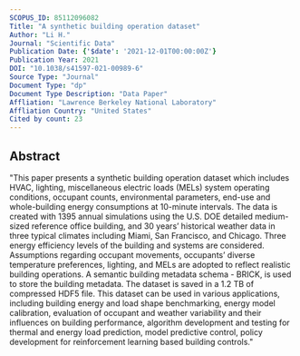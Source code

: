 ```yaml
---
SCOPUS_ID: 85112096082
Title: "A synthetic building operation dataset"
Author: "Li H."
Journal: "Scientific Data"
Publication Date: {'$date': '2021-12-01T00:00:00Z'}
Publication Year: 2021
DOI: "10.1038/s41597-021-00989-6"
Source Type: "Journal"
Document Type: "dp"
Document Type Description: "Data Paper"
Affliation: "Lawrence Berkeley National Laboratory"
Affliation Country: "United States"
Cited by count: 23
---
```


## Abstract
"This paper presents a synthetic building operation dataset which includes HVAC, lighting, miscellaneous electric loads (MELs) system operating conditions, occupant counts, environmental parameters, end-use and whole-building energy consumptions at 10-minute intervals. The data is created with 1395 annual simulations using the U.S. DOE detailed medium-sized reference office building, and 30 years’ historical weather data in three typical climates including Miami, San Francisco, and Chicago. Three energy efficiency levels of the building and systems are considered. Assumptions regarding occupant movements, occupants’ diverse temperature preferences, lighting, and MELs are adopted to reflect realistic building operations. A semantic building metadata schema - BRICK, is used to store the building metadata. The dataset is saved in a 1.2 TB of compressed HDF5 file. This dataset can be used in various applications, including building energy and load shape benchmarking, energy model calibration, evaluation of occupant and weather variability and their influences on building performance, algorithm development and testing for thermal and energy load prediction, model predictive control, policy development for reinforcement learning based building controls."
